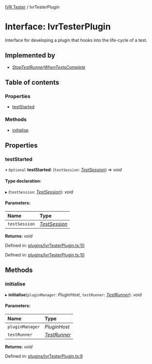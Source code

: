 [IVR Tester](../README.md) / IvrTesterPlugin

# Interface: IvrTesterPlugin

Interface for developing a plugin that hooks into the life-cycle of a
test.

## Implemented by

* [*StopTestRunnerWhenTestsComplete*](../classes/stoptestrunnerwhentestscomplete.md)

## Table of contents

### Properties

- [testStarted](ivrtesterplugin.md#teststarted)

### Methods

- [initialise](ivrtesterplugin.md#initialise)

## Properties

### testStarted

• `Optional` **testStarted**: (`testSession`: [*TestSession*](testsession.md)) => *void*

#### Type declaration:

▸ (`testSession`: [*TestSession*](testsession.md)): *void*

#### Parameters:

Name | Type |
:------ | :------ |
`testSession` | [*TestSession*](testsession.md) |

**Returns:** *void*

Defined in: [plugins/IvrTesterPlugin.ts:10](https://github.com/LuisAntezana/ivr-tester/blob/b11e440/packages/ivr-tester/src/plugins/IvrTesterPlugin.ts#L10)

Defined in: [plugins/IvrTesterPlugin.ts:10](https://github.com/LuisAntezana/ivr-tester/blob/b11e440/packages/ivr-tester/src/plugins/IvrTesterPlugin.ts#L10)

## Methods

### initialise

▸ **initialise**(`pluginManager`: *PluginHost*, `testRunner`: [*TestRunner*](testrunner.md)): *void*

#### Parameters:

Name | Type |
:------ | :------ |
`pluginManager` | *PluginHost* |
`testRunner` | [*TestRunner*](testrunner.md) |

**Returns:** *void*

Defined in: [plugins/IvrTesterPlugin.ts:9](https://github.com/LuisAntezana/ivr-tester/blob/b11e440/packages/ivr-tester/src/plugins/IvrTesterPlugin.ts#L9)
